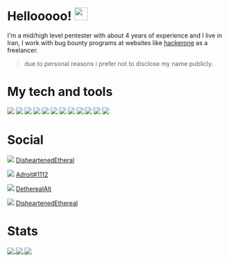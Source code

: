 # Hellooooo! <img src="https://raw.githubusercontent.com/MartinHeinz/MartinHeinz/master/wave.gif" width="30px">

I'm a mid/high level pentester with about 4 years of experience and I live in Iran, I work with bug bounty programs at websites like [hackerone](hackeone.com) as a freelancer. 
>due to personal reasons i prefer not to disclose my name publicly.

# My tech and tools
![](https://img.shields.io/badge/code-Python-informational?style=flat-square&logo=<LOGO_NAME>&logoColor=white&color=2bbc8a) ![](https://img.shields.io/badge/code-Rust-informational?style=flat-square&logo=<LOGO_NAME>&logoColor=white&color=2bbc8a) ![](https://img.shields.io/badge/code-C++-informational?style=flat-square&logo=<LOGO_NAME>&logoColor=white&color=2bbc8a) ![](https://img.shields.io/badge/code-C-informational?style=flat-square&logo=<LOGO_NAME>&logoColor=white&color=2bbc8a) ![](https://img.shields.io/badge/code-Ruby-informational?style=flat-square&logo=<LOGO_NAME>&logoColor=white&color=2bbc8a) ![](https://img.shields.io/badge/code-Bash-informational?style=flat-square&logo=<LOGO_NAME>&logoColor=white&color=2bbc8a)
![](https://img.shields.io/badge/tech-Linux-informational?style=flat-square&logo=<LOGO_NAME>&logoColor=white&color=critical) ![](https://img.shields.io/badge/tech-Vim-informational?style=flat-square&logo=<LOGO_NAME>&logoColor=white&color=critical) ![](https://img.shields.io/badge/tech-Git-informational?style=flat-square&logo=<LOGO_NAME>&logoColor=white&color=critical) ![](https://img.shields.io/badge/tech-Make-informational?style=flat-square&logo=<LOGO_NAME>&logoColor=white&color=critical) ![](https://img.shields.io/badge/tech-Nmap-informational?style=flat-square&logo=<LOGO_NAME>&logoColor=white&color=critical) ![](https://img.shields.io/badge/tech-Metasploit-informational?style=flat-square&logo=<LOGO_NAME>&logoColor=white&color=critical)
# Social 
![](https://img.shields.io/badge/Instagram-E4405F?style=for-the-badge&logo=instagram&logoColor=white) [DisheartenedEtheral](instagram.com/disheartenedethereal)

![](https://img.shields.io/badge/Discord-7289DA?style=for-the-badge&logo=discord&logoColor=white) [Adroit#1112](discordapp.com/431385646741008385)

![](https://img.shields.io/badge/Twitter-1DA1F2?style=for-the-badge&logo=twitter&logoColor=white) [DetherealAlt](twitter.com/detherealalt)

![](https://img.shields.io/badge/Stack_Overflow-FE7A16?style=for-the-badge&logo=stack-overflow&logoColor=white) [DisheartenedEthereal](https://stackoverflow.com/users/17112567/d-ethereal)

# Stats
<a href="https://github.com/disheartenedethereal">
  <img align="center" src="https://github-readme-stats.vercel.app/api/top-langs/?username=disheartenedethereal") 
"/>
</a>
<a href="https://github.com/disheartenedethereal">
  <img align="center" src="https://github-readme-stats.vercel.app/api?username=disheartenedethereal&show_icons=true&theme=vue"/>
</a>
<a href="https://github.com/disheartenedethereal">
  <img align="center" src="https://github-readme-stats.vercel.app/api/wakatime?username=dethereal"/>
</a>







